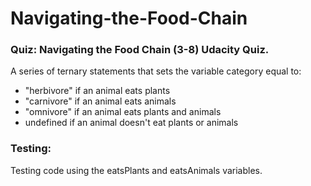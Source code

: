 # Navigating-the-Food-Chain
### Quiz: Navigating the Food Chain (3-8) Udacity Quiz. 

A series of ternary statements that sets the variable category equal to:

- "herbivore" if an animal eats plants
- "carnivore" if an animal eats animals
- "omnivore" if an animal eats plants and animals
- undefined if an animal doesn't eat plants or animals

### Testing:
Testing code using the eatsPlants and eatsAnimals variables.

